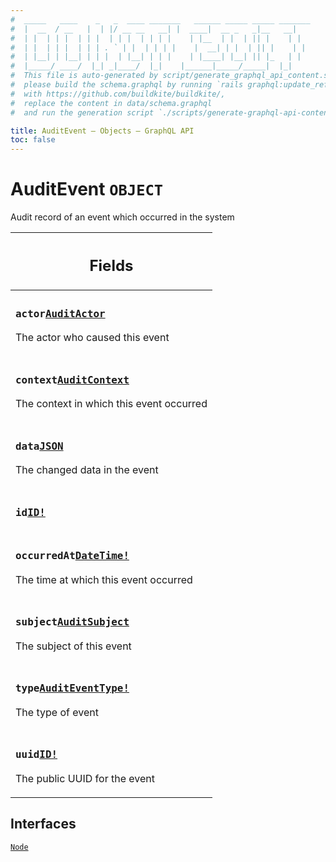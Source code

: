 ```yaml
---
#  _____   ____    _   _  ____ _______   ______ _____ _____ _______
#  |  __  / __   |  | |/ __ __   __| |  ____|  __ _   _|__   __|
#  | |  | | |  | | |  | | |  | | | |    | |__  | |  | || |    | |
#  | |  | | |  | | | . ` | |  | | | |    |  __| | |  | || |    | |
#  | |__| | |__| | | |  | |__| | | |    | |____| |__| || |_   | |
#  |_____/ ____/  |_| _|____/  |_|    |______|_____/_____|  |_|
#  This file is auto-generated by script/generate_graphql_api_content.sh,
#  please build the schema.graphql by running `rails graphql:update_reference_schema`
#  with https://github.com/buildkite/buildkite/,
#  replace the content in data/schema.graphql
#  and run the generation script `./scripts/generate-graphql-api-content.sh`.

title: AuditEvent – Objects – GraphQL API
toc: false
---
```


<!-- vale off -->
<h1 class="has-pills" data-algolia-exclude>
  AuditEvent
  <span class="pill pill--object pill--normal-case pill--large"><code>OBJECT</code></span>
</h1>
<!-- vale on -->

Audit record of an event which occurred in the system

<table class="responsive-table responsive-table--single-column-rows">
  <thead>
    <th>
      <h2 data-algolia-exclude>Fields</h2>
    </th>
  </thead>
  <tbody>
    <tr><td><h3 class="is-small has-pills"><code>actor</code><a href="/docs/apis/graphql/schemas/object/auditactor" class="pill pill--object pill--normal-case pill--medium" title="Go to OBJECT AuditActor"><code>AuditActor</code></a></h3><p>The actor who caused this event</p></td></tr><tr><td><h3 class="is-small has-pills"><code>context</code><a href="/docs/apis/graphql/schemas/union/auditcontext" class="pill pill--union pill--normal-case pill--medium" title="Go to UNION AuditContext"><code>AuditContext</code></a></h3><p>The context in which this event occurred</p></td></tr><tr><td><h3 class="is-small has-pills"><code>data</code><a href="/docs/apis/graphql/schemas/scalar/json" class="pill pill--scalar pill--normal-case pill--medium" title="Go to SCALAR JSON"><code>JSON</code></a></h3><p>The changed data in the event</p></td></tr><tr><td><h3 class="is-small has-pills"><code>id</code><a href="/docs/apis/graphql/schemas/scalar/id" class="pill pill--scalar pill--normal-case pill--medium" title="Go to SCALAR ID"><code>ID!</code></a></h3></td></tr><tr><td><h3 class="is-small has-pills"><code>occurredAt</code><a href="/docs/apis/graphql/schemas/scalar/datetime" class="pill pill--scalar pill--normal-case pill--medium" title="Go to SCALAR DateTime"><code>DateTime!</code></a></h3><p>The time at which this event occurred</p></td></tr><tr><td><h3 class="is-small has-pills"><code>subject</code><a href="/docs/apis/graphql/schemas/object/auditsubject" class="pill pill--object pill--normal-case pill--medium" title="Go to OBJECT AuditSubject"><code>AuditSubject</code></a></h3><p>The subject of this event</p></td></tr><tr><td><h3 class="is-small has-pills"><code>type</code><a href="/docs/apis/graphql/schemas/enum/auditeventtype" class="pill pill--enum pill--normal-case pill--medium" title="Go to ENUM AuditEventType"><code>AuditEventType!</code></a></h3><p>The type of event</p></td></tr><tr><td><h3 class="is-small has-pills"><code>uuid</code><a href="/docs/apis/graphql/schemas/scalar/id" class="pill pill--scalar pill--normal-case pill--medium" title="Go to SCALAR ID"><code>ID!</code></a></h3><p>The public UUID for the event</p></td></tr>
  </tbody>
</table>

<h2 data-algolia-exclude>Interfaces</h2>
<div>
  <a href="/docs/apis/graphql/schemas/interface/node" class="pill pill--interface pill--normal-case pill--large" title="Go to INTERFACE Node">
  <code>Node</code>
</a>

</div>
